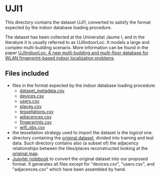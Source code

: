 # UJI1

This directory contains the dataset UJI1, converted to satisfy the format expected by the indoor database loading procedure.

The dataset has been collected at the Universitat Jaume I, and in the literature it is usually referred to as UJIIndoorLoc. It models a large and complex multi-building scenario. More information can be found in the paper [UJIIndoorLoc: A new multi-building and multi-floor database for WLAN fingerprint-based indoor localization problems](https://ieeexplore.ieee.org/document/7275492).

## Files included

* files in the format expected by the indoor database loading procedure:
  * [dataset_metadata.csv](https://github.com/dslab-uniud/Database-indoor/blob/main/Datasets/converted_datasets/UJI1/dataset_metadata.csv)
  * [devices.csv](https://github.com/dslab-uniud/Database-indoor/blob/main/Datasets/converted_datasets/UJI1/devices.csv)
  * [users.csv](https://github.com/dslab-uniud/Database-indoor/blob/main/Datasets/converted_datasets/UJI1/users.csv)
  * [places.csv](https://github.com/dslab-uniud/Database-indoor/blob/main/Datasets/converted_datasets/UJI1/places.csv)
  * [tessellations.csv](https://github.com/dslab-uniud/Database-indoor/blob/main/Datasets/converted_datasets/UJI1/tessellations.csv)
  * [adjacences.csv](https://github.com/dslab-uniud/Database-indoor/blob/main/Datasets/converted_datasets/UJI1/adjacences.csv)
  * [fingerprints.csv](https://github.com/dslab-uniud/Database-indoor/blob/main/Datasets/converted_datasets/UJI1/fingerprints.csv)
  * [wifi_obs.csv](https://github.com/dslab-uniud/Database-indoor/blob/main/Datasets/converted_datasets/UJI1/wifi_obs.csv)
* the tessellation strategy used to import the dataset is the _logical_ one.
* directory containing the [original dataset](https://github.com/dslab-uniud/Database-indoor/blob/main/Datasets/raw_datasets/UJI1/), divided into training and test data. Such directory contains also (a subset of) the adjacency relationships between the tiles/places reconstructed looking at the [original map](http://indoorloc.uji.es/webviewer/#).
* [Jupyter notebook](https://github.com/dslab-uniud/Database-indoor/blob/main/Datasets/uji_convert.ipynb) to convert the original dataset into our proposed format. It generates all files except for "devices.csv", "users.csv", and "adjacences.csv" which have been assembled by hand.
